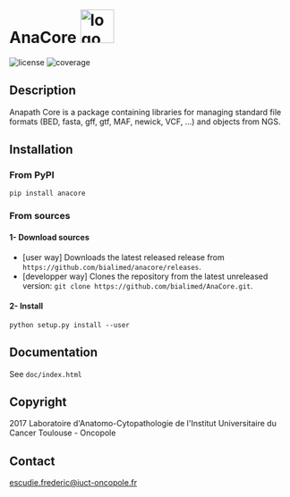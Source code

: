# AnaCore <img src="doc/img/logo/anacore_logo_40deg.png" alt="logo" width=60 rotate="60"/>


![license](https://img.shields.io/badge/license-GPLv3-blue)
![coverage](https://img.shields.io/badge/coverage-82%25-green)

## Description
Anapath Core is a package containing libraries for managing standard file
formats (BED, fasta, gff, gtf, MAF, newick, VCF, ...) and objects from NGS.

## Installation
### From PyPI
`pip install anacore`

### From sources
#### 1- Download sources
* [user way] Downloads the latest released release from `https://github.com/bialimed/anacore/releases`.
* [developper way] Clones the repository from the latest unreleased version: `git clone https://github.com/bialimed/AnaCore.git`.

#### 2- Install
`python setup.py install --user`

## Documentation
See `doc/index.html`

## Copyright
2017 Laboratoire d'Anatomo-Cytopathologie de l'Institut Universitaire du Cancer
Toulouse - Oncopole

## Contact
escudie.frederic@iuct-oncopole.fr
